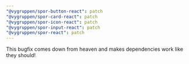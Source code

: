 ```yaml
---
"@vygruppen/spor-button-react": patch
"@vygruppen/spor-card-react": patch
"@vygruppen/spor-icon-react": patch
"@vygruppen/spor-input-react": patch
"@vygruppen/spor-react": patch
---
```


This bugfix comes down from heaven and makes dependencies work like they should!

